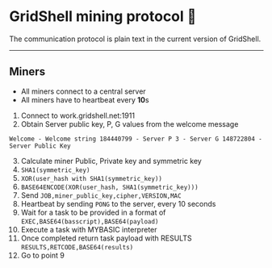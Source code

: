 # GridShell mining protocol 🔡

The communication protocol is plain text in the current version of GridShell.

----------------
Miners
----------------

- All miners connect to a central server
- All miners have to heartbeat every **10**s


1. Connect to work.gridshell.net:1911
2. Obtain Server public key, P, G values from the welcome message

`Welcome - Welcome string
184440799 - Server P
3 - Server G
148722804 - Server Public Key`

3. Calculate miner Public, Private key and symmetric key
4. `SHA1(symmetric_key)`
5. `XOR(user_hash with SHA1(symmetric_key))`
6. `BASE64ENCODE(XOR(user_hash, SHA1(symmetric_key)))`
7. Send `JOB,miner_public_key,cipher,VERSION,MAC`
8. Heartbeat by sending `PONG` to the server, every 10 seconds
9. Wait for a task to be provided in a format of
`EXEC,BASE64(basscript),BASE64(payload)` 
10. Execute a task with MYBASIC interpreter
11. Once completed return task payload with RESULTS 
`RESULTS,RETCODE,BASE64(results)` 
12. Go to point 9


